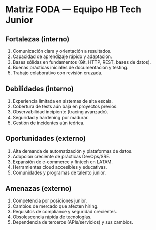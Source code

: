# Matriz FODA — Equipo HB Tech Junior

## Fortalezas (interno)
1. Comunicación clara y orientación a resultados.  
2. Capacidad de aprendizaje rápido y adaptación.  
3. Bases sólidas en fundamentos (Git, HTTP, REST, bases de datos).  
4. Buenas prácticas iniciales de documentación y testing.  
5. Trabajo colaborativo con revisión cruzada.

## Debilidades (interno)
1. Experiencia limitada en sistemas de alta escala.  
2. Cobertura de tests aún baja en proyectos previos.  
3. Observabilidad incipiente (tracing avanzado).  
4. Seguridad y hardening por madurar.  
5. Gestión de incidentes aún teórica.

## Oportunidades (externo)
1. Alta demanda de automatización y plataformas de datos.  
2. Adopción creciente de prácticas DevOps/SRE.  
3. Expansión de e-commerce y fintech en LATAM.  
4. Herramientas cloud accesibles y educativas.  
5. Comunidades y programas de talento junior.

## Amenazas (externo)
1. Competencia por posiciones junior.  
2. Cambios de mercado que afecten hiring.  
3. Requisitos de compliance y seguridad crecientes.  
4. Obsolescencia rápida de tecnologías.  
5. Dependencia de terceros (APIs/servicios) y sus cambios.
